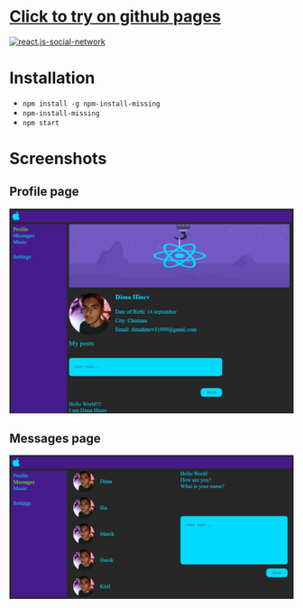 # [Click to try on github pages](https://daimon31999.github.io/react.js-social-network/)

[![react.js-social-network](./images/screenshot.png)](https://daimon31999.github.io/react.js-social-network/)


# Installation
* `npm install -g npm-install-missing`
* `npm-install-missing`
* `npm start`

# Screenshots
## Profile page
![profile](./src/img/Screenshots/profile.png)

## Messages page
![messages](./src/img/Screenshots/messages.png)
